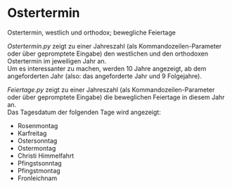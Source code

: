# Ostertermin
 Ostertermin, westlich und orthodox; bewegliche Feiertage

*Ostertermin.py* zeigt zu einer Jahreszahl (als Kommandozeilen-Parameter oder über gepromptete Eingabe) den westlichen und den orthodoxen Ostertermin im jeweiligen Jahr an.   
Um es interessanter zu machen, werden 10 Jahre angezeigt, ab dem angeforderten Jahr (also: das angeforderte Jahr und 9 Folgejahre). 

*Feiertage.py* zeigt zu einer Jahreszahl (als Kommandozeilen-Parameter oder über gepromptete Eingabe) die beweglichen Feiertage in diesem Jahr an.  
Das Tagesdatum der folgenden Tage wird angezeigt: 
* Rosenmontag
* Karfreitag
* Ostersonntag
* Ostermontag
* Christi Himmelfahrt
* Pfingstsonntag
* Pfingstmontag
* Fronleichnam
